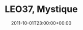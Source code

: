 ---
templateKey: event
guid: 08966f69-6eab-11ea-99c5-002590d1d1b0
date: 2011-10-01T23:00:00+00:00
eventTime: '11pm'
title: LEO37, Mystique
artist: LEO37
city: Taipei
venue: Mystique
group: LEO37
guests: THE BLAST
---